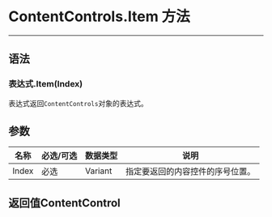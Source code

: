 # ContentControls.Item 方法
            
---

## 语法

### 表达式.Item(Index)

表达式返回`ContentControls`对象的表达式。

## 参数

|名称|必选/可选|数据类型|说明|
|-|-|-|-|
|Index|必选|Variant|指定要返回的内容控件的序号位置。|

## 返回值ContentControl
